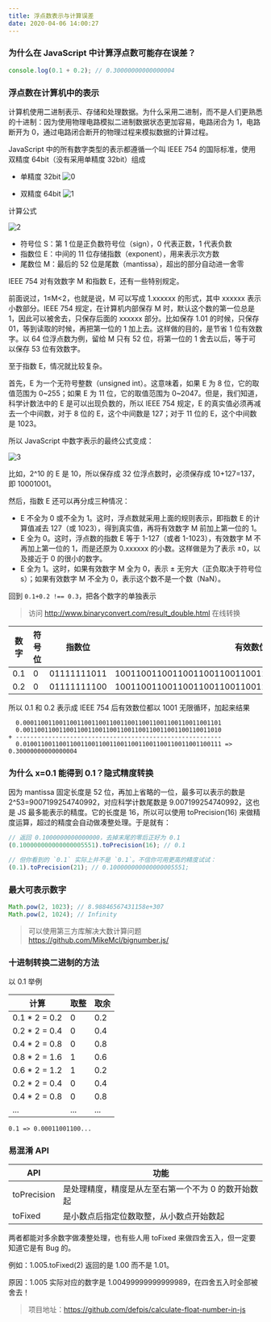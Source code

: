 ```yaml
---
title: 浮点数表示与计算误差
date: 2020-04-06 14:00:27
---
```


### 为什么在 JavaScript 中计算浮点数可能存在误差？

<!-- more -->

```typescript
console.log(0.1 + 0.2); // 0.30000000000000004
```

### 浮点数在计算机中的表示

计算机使用二进制表示、存储和处理数据。为什么采用二进制，而不是人们更熟悉的十进制：因为使用物理电路模拟二进制数据状态更加容易，电路闭合为 1，电路断开为 0，通过电路闭合断开的物理过程来模拟数据的计算过程。

JavaScript 中的所有数字类型的表示都遵循一个叫 IEEE 754 的国际标准，使用双精度 64bit（没有采用单精度 32bit）组成

- 单精度 32bit
  ![0](https://i.loli.net/2020/04/06/WYmgiF2QcI8K3HB.jpg)

- 双精度 64bit
  ![1](https://i.loli.net/2020/04/06/r8ojvNs5cXf2BIQ.jpg)

计算公式

![2](https://i.loli.net/2020/04/06/Rfp9T5V3hvwg6MD.png)

- 符号位 S：第 1 位是正负数符号位（sign），0 代表正数，1 代表负数
- 指数位 E：中间的 11 位存储指数（exponent），用来表示次方数
- 尾数位 M：最后的 52 位是尾数（mantissa），超出的部分自动进一舍零

IEEE 754 对有效数字 M 和指数 E，还有一些特别规定。

前面说过，1≤M<2，也就是说，M 可以写成 1.xxxxxx 的形式，其中 xxxxxx 表示小数部分。IEEE 754 规定，在计算机内部保存 M 时，默认这个数的第一位总是 1，因此可以被舍去，只保存后面的 xxxxxx 部分。比如保存 1.01 的时候，只保存 01，等到读取的时候，再把第一位的 1 加上去。这样做的目的，是节省 1 位有效数字。以 64 位浮点数为例，留给 M 只有 52 位，将第一位的 1 舍去以后，等于可以保存 53 位有效数字。

至于指数 E，情况就比较复杂。

首先，E 为一个无符号整数（unsigned int）。这意味着，如果 E 为 8 位，它的取值范围为 0\~255；如果 E 为 11 位，它的取值范围为 0\~2047。但是，我们知道，科学计数法中的 E 是可以出现负数的，所以 IEEE 754 规定，E 的真实值必须再减去一个中间数，对于 8 位的 E，这个中间数是 127；对于 11 位的 E，这个中间数是 1023。

所以 JavaScript 中数字表示的最终公式变成：

![3](https://i.loli.net/2020/04/06/gRyDY4B8lLo7vF3.png)

比如，2^10 的 E 是 10，所以保存成 32 位浮点数时，必须保存成 10+127=137，即 10001001。

然后，指数 E 还可以再分成三种情况：

- E 不全为 0 或不全为 1。这时，浮点数就采用上面的规则表示，即指数 E 的计算值减去 127（或 1023），得到真实值，再将有效数字 M 前加上第一位的 1。
- E 全为 0。这时，浮点数的指数 E 等于 1-127（或者 1-1023），有效数字 M 不再加上第一位的 1，而是还原为 0.xxxxxx 的小数。这样做是为了表示 ±0，以及接近于 0 的很小的数字。
- E 全为 1。这时，如果有效数字 M 全为 0，表示 ± 无穷大（正负取决于符号位 s）；如果有效数字 M 不全为 0，表示这个数不是一个数（NaN）。

回到 `0.1+0.2 !== 0.3`，把各个数字的单独表示

> 访问 <http://www.binaryconvert.com/result_double.html> 在线转换

| 数字 | 符号位 | 指数位      | 有效数位                                             | 是否循环 |
| ---- | ------ | ----------- | ---------------------------------------------------- | -------- |
| 0.1  | 0      | 01111111011 | 1001100110011001100110011001100110011001100110011010 | 1100     |
| 0.2  | 0      | 01111111100 | 1001100110011001100110011001100110011001100110011010 | 1100     |

所以 0.1 和 0.2 表示成 IEEE 754 后有效数位都以 1001 无限循环，加起来结果

```text
  0.0001100110011001100110011001100110011001100110011001101
  0.0011001100110011001100110011001100110011001100110011010
+ ---------------------------------------------------------
  0.0100110011001100110011001100110011001100110011001100111 => 0.30000000000000004
```

### 为什么 x=0.1 能得到 0.1？隐式精度转换

因为 mantissa 固定长度是 52 位，再加上省略的一位，最多可以表示的数是 2^53=9007199254740992，对应科学计数尾数是 9.007199254740992，这也是 JS 最多能表示的精度。它的长度是 16，所以可以使用 toPrecision(16) 来做精度运算，超过的精度会自动做凑整处理。于是就有：

```typescript
// 返回 0.1000000000000000，去掉末尾的零后正好为 0.1
(0.100000000000000005551).toPrecision(16); // 0.1

// 但你看到的 `0.1` 实际上并不是 `0.1`。不信你可用更高的精度试试：
(0.1).toPrecision(21); // 0.100000000000000005551;
```

### 最大可表示数字

```typescript
Math.pow(2, 1023); // 8.98846567431158e+307
Math.pow(2, 1024); // Infinity
```

> 可以使用第三方库解决大数计算问题 <https://github.com/MikeMcl/bignumber.js/>

### 十进制转换二进制的方法

以 0.1 举例

| 计算           | 取整 | 取余 |
| -------------- | ---- | ---- |
| 0.1 \* 2 = 0.2 | 0    | 0.2  |
| 0.2 \* 2 = 0.4 | 0    | 0.4  |
| 0.4 \* 2 = 0.8 | 0    | 0.8  |
| 0.8 \* 2 = 1.6 | 1    | 0.6  |
| 0.6 \* 2 = 1.2 | 1    | 0.2  |
| 0.2 \* 2 = 0.4 | 0    | 0.4  |
| 0.4 \* 2 = 0.8 | 0    | 0.8  |
| ...            | ...  | ...  |

`0.1 => 0.00011001100...`

### 易混淆 API

| API         | 功能                                                |
| ----------- | --------------------------------------------------- |
| toPrecision | 是处理精度，精度是从左至右第一个不为 0 的数开始数起 |
| toFixed     | 是小数点后指定位数取整，从小数点开始数起            |

两者都能对多余数字做凑整处理，也有些人用 toFixed 来做四舍五入，但一定要知道它是有 Bug 的。

例如：1.005.toFixed(2) 返回的是 1.00 而不是 1.01。

原因：1.005 实际对应的数字是 1.00499999999999989，在四舍五入时全部被舍去！

> 项目地址：<https://github.com/defpis/calculate-float-number-in-js>
